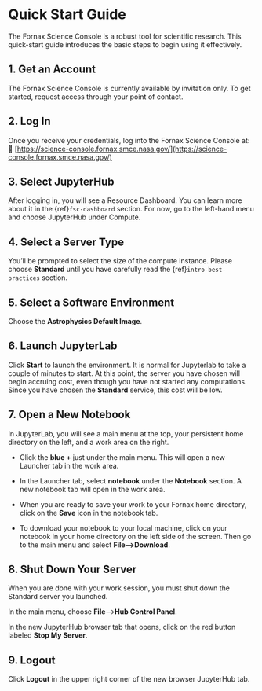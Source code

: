 # Quick Start Guide

The Fornax Science Console is a robust tool for scientific research. This quick-start guide introduces the basic steps to begin using it effectively.

## 1. Get an Account
The Fornax Science Console is currently available by invitation only. To get started, request access through your point of contact.

## 2. Log In
Once you receive your credentials, log into the Fornax Science Console at:
🔗 [https://science-console.fornax.smce.nasa.gov/](https://science-console.fornax.smce.nasa.gov/)

## 3. Select JupyterHub

After logging in, you will see a Resource Dashboard. You can learn more about it in the {ref}`fsc-dashboard` section.
For now, go to the left-hand menu and choose JupyterHub under Compute.

## 4. Select a Server Type
You’ll be prompted to select the size of the compute instance. Please choose **Standard** until you have carefully read the {ref}`intro-best-practices` section.

## 5. Select a Software Environment

Choose the **Astrophysics Default Image**.

## 6. Launch JupyterLab

Click **Start** to launch the environment. It is normal for Jupyterlab to take a couple of minutes to start. At this point, the server you have chosen will begin accruing cost, even though you have not started any computations. Since you have chosen the **Standard** service, this cost will be low.

## 7. Open a New Notebook
In JupyterLab, you will see a main menu at the top, your persistent home directory on the left, and a work area on the right.

- Click the **blue +** just under the main menu. This will open a new Launcher tab in the work area.

- In the Launcher tab, select **notebook** under the **Notebook** section. A new notebook tab will open in the work area.

- When you are ready to save your work to your Fornax home directory, click on the **Save** icon in the notebook tab.

- To download your notebook to your local machine, click on your notebook in your home directory on the left side of the screen. Then go to the main menu and select **File-->Download**.

## 8. Shut Down Your Server

When you are done with your work session, you must shut down the Standard server you launched.

In the main menu, choose **File**-->**Hub Control Panel**.

In the new JupyterHub browser tab that opens, click on the red button labeled **Stop My Server**.


## 9. Logout

Click **Logout** in the upper right corner of the new browser JupyterHub tab.

